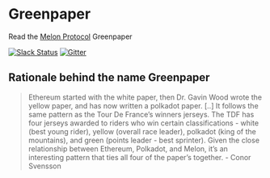 # Greenpaper

Read the [Melon Protocol](https://github.com/melonproject/greenpaper/blob/master/melonprotocol.pdf) Greenpaper

[![Slack Status](http://chat.melonport.com/badge.svg)](http://chat.melonport.com) [![Gitter](https://badges.gitter.im/melonproject/general.svg)](https://gitter.im/melonproject/general?utm_source=badge&utm_medium=badge&utm_campaign=pr-badge&utm_content=badge)

## Rationale behind the name Greenpaper

> Ethereum started with the white paper, then Dr. Gavin Wood wrote the yellow paper, and has now written a polkadot paper. [..] It follows the same pattern as the Tour De France’s winners jerseys. The TDF has four jerseys awarded to riders who win certain classifications - white (best young rider), yellow (overall race leader), polkadot (king of the mountains), and green (points leader - best sprinter). Given the close relationship between Ethereum, Polkadot, and Melon, it’s an interesting pattern that ties all four of the paper’s together. - Conor Svensson
